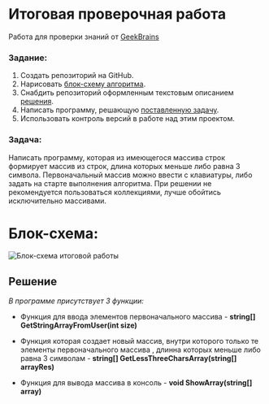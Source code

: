 # **Итоговая проверочная работа**

Работа для проверки знаний от [GeekBrains](https://gb.ru/ "ссылка на сайт")

### **Задание:**

1. Создать репозиторий на GitHub.
2. Нарисовать [блок-схему алгоритма](#блок-схема).
3. Снабдить репозиторий оформленным текстовым описанием [решения](#решение).
4. Написать программу, решающую [поставленную задачу](#задача).
5. Использовать контроль версий в работе над этим проектом.

### **Задача:**
Написать программу, которая из имеющегося массива строк формирует массив из строк, длина которых меньше либо равна 3 символа. Первоначальный массив можно ввести с клавиатуры, либо задать на старте выполнения алгоритма. При решении не рекомендуется пользоваться коллекциями, лучше обойтись исключительно массивами.

# **Блок-схема:**
![Блок-схема итоговой работы](https://user-images.githubusercontent.com/115028541/208154751-fc98f96c-3f5d-485b-98b9-76432a48c8e5.png)

## **Решение**
*В программе присутствует 3 функции:*

* Функция для ввода элементов первоначального массива - **string[] GetStringArrayFromUser(int size)**

* Функция которая создает новый массив, внутри которого только те элементы первоначального массива , длинна которых меньше либо равна 3 символам - **string[] GetLessThreeCharsArray(string[] arrayRes)**

* Функция для вывода массива в консоль - **void ShowArray(string[] array)**

